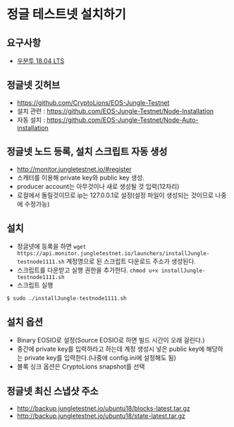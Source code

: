 # 정글 테스트넷 설치하기

## 요구사항
- [우분투 18.04 LTS](https://www.ubuntu.com/download/server)

## 정글넷 깃허브
- https://github.com/CryptoLions/EOS-Jungle-Testnet
- 설치 관련 : https://github.com/EOS-Jungle-Testnet/Node-Installation
- 자동 설치 : https://github.com/EOS-Jungle-Testnet/Node-Auto-installation

## 정글넷 노드 등록, 설치 스크립트 자동 생성
- http://monitor.jungletestnet.io/#register
- 스캐터를 이용해 private key와 public key 생성.
- producer account는 아무것이나 새로 생성될 것 입력(12자리)
- 로컬에서 돌릴것이므로 ip는 127.0.0.1로 설정(설정 파일이 생성되는 것이므로 나중에 수정가능)

## 설치
- 정글넷에 등록을 하면 `wget https://api.monitor.jungletestnet.io/launchers/installJungle-testnode1111.sh` 계정명으로 된 스크립트 다운로드 주소가 생성된다.
- 스크립트를 다운받고 실행 권한을 추가한다. `chmod u+x installJungle-testnode1111.sh`
- 스크립트 실행
```
$ sudo ./installJungle-testnode1111.sh
```

## 설치 옵션
- Binary EOSIO로 설정(Source EOSIO로 하면 빌드 시간이 오래 걸린다.)
- 중간에 private key를 입력하라고 하는데 계정 생성시 넣은 public key에 해당하는 private key를 입력한다.(나중에 config.ini에 설정해도 됨)
- 블록 싱크 옵션은 CryptoLions snapshot를 선택

## 정글넷 최신 스냅샷 주소
- http://backup.jungletestnet.io/ubuntu18/blocks-latest.tar.gz
- http://backup.jungletestnet.io/ubuntu18/state-latest.tar.gz
